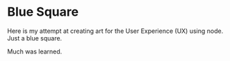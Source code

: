 # Blue Square

Here is my attempt at creating art for the User Experience (UX) using node.  Just a blue square.

Much was learned.
